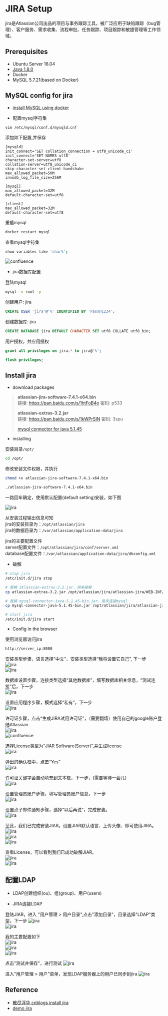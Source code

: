 # JIRA Setup

jira是Atlassian公司出品的项目与事务跟踪工具，被广泛应用于缺陷跟踪（bug管理）、客户服务、需求收集、流程审批、任务跟踪、项目跟踪和敏捷管理等工作领域。

## Prerequisites

- Ubuntu Server 16.04
- [Java 1.8.0](./install-jdk.md)
- Docker
- MySQL 5.7.21(based on Docker)

## MySQL config for jira

- [install MySQL using docker](./install-mysql.md#install-using-docker)

- 配置mysql字符集

```bash
vim /etc/mysql/conf.d/mysqld.cnf
```

添加如下配置,并保存

```plaintext
[mysqld]
init_connect='SET collation_connection = utf8_unicode_ci'
init_connect='SET NAMES utf8'
character-set-server=utf8
collation-server=utf8_unicode_ci
skip-character-set-client-handshake
max_allowed_packet=50M
innodb_log_file_size=256M

[mysql]
max_allowed_packet=32M
default-character-set=utf8

[client]
max_allowed_packet=32M
default-character-set=utf8
```

重启mysql

```bash
docker restart mysql
```

查看mysql字符集

```bash
show variables like 'char%';
```

![confluence](./images/confluence-setup/confluence-setup-01.png)

- jira数据库配置

登陆mysql

```bash
mysql -u root -p
```

创建用户: jira

```sql
CREATE USER 'jira'@'%' IDENTIFIED BY 'Pass@1234';
```

创建数据库: jira

```sql
CREATE DATABASE jira DEFAULT CHARACTER SET utf8 COLLATE utf8_bin;
```

用户授权，并应用授权

```sql
grant all privileges on jira.* to jira@'%';

flush privileges;
```

## Install jira

- download packages

> **atlassian-jira-software-7.4.1-x64.bin**  
> 链接: <https://pan.baidu.com/s/1htFoB4o> 密码: p533
>
> **atlassian-extras-3.2.jar**  
> 链接: <https://pan.baidu.com/s/1kWPrSIN> 密码: 3spu
>
> [mysql connector for java 5.1.45](https://dev.mysql.com/downloads/connector/j/)

- installing

安装目录```/opt/```

```bash
cd /opt/
```

修改安装文件权限，并执行

```bash
chmod +x atlassian-jira-software-7.4.1-x64.bin

./atlassian-jira-software-7.4.1-x64.bin
```

一路回车确定，使用默认配置(default setting)安装，如下图

![jira](./images/jira-setup/jira-setup-01.png)

从安装过程输出信息可知  
jira的安装目录为：```/opt/atlassian/jira```  
jira的数据目录为：```/var/atlassian/application-data/jira```  

jira的主要配置文件  
server配置文件：```/opt/atlassian/jira/conf/server.xml```  
database配置文件：```/var/atlassian/application-data/jira/dbconfig.xml```  

- 破解

```bash
# stop jira
/etc/init.d/jira stop

# 替换 atlassian-extras-3.2.jar，用来破解
cp atlassian-extras-3.2.jar /opt/atlassian/jira/atlassian-jira/WEB-INF/lib/

# 替换 mysql-connector-java-5.1.45-bin.jar，用来连接mysql
cp mysql-connector-java-5.1.45-bin.jar /opt/atlassian/jira/atlassian-jira/WEB-INF/lib/

# start jira
/etc/init.d/jira start
```

- Config in the browser

使用浏览器访问jira

```bash
http://server_ip:8080
```

安装类型步骤，语言选择“中文”，安装类型选择“我将设置它自己”, 下一步  
![jira](./images/jira-setup/jira-setup-02.png)  
![jira](./images/jira-setup/jira-setup-03.png)

数据库设置步骤，连接类型选择“其他数据库”，填写数据库相关信息，“测试连接”后，下一步  
![jira](./images/jira-setup/jira-setup-04.png)

设置应用程序步骤，模式选择“私有”，下一步  
![jira](./images/jira-setup/jira-setup-05.png)

许可证步骤，点击“生成JIRA试用许可证”，（需要翻墙）使用自己的google账户登陆Atlassian  
![jira](./images/jira-setup/jira-setup-06.png)  
![confluence](./images/confluence-setup/confluence-setup-05.png)

选择License类型为“JIAR Software(Server)”,并生成license  
![jira](./images/jira-setup/jira-setup-07.png)

弹出的确认框中，点击“Yes”  
![jira](./images/jira-setup/jira-setup-08.png)

许可证关键字会自动填充到文本框，下一步，(需要等待一会儿)  
![jira](./images/jira-setup/jira-setup-09.png)

设置管理员账户步骤，填写管理员账户信息，下一步  
![jira](./images/jira-setup/jira-setup-10.png)

设置点子邮件通知步骤，选择“以后再说”，完成安装。  
![jira](./images/jira-setup/jira-setup-11.png)

至此，我们已完成安装JIAR。设置JIAR默认语言、上传头像、即可使用JIRA。  
![jira](./images/jira-setup/jira-setup-12.png)  
![jira](./images/jira-setup/jira-setup-13.png)  
![jira](./images/jira-setup/jira-setup-14.png)  

查看License，可以看到我们已成功破解JIAR。  
![jira](./images/jira-setup/jira-setup-15.png)  
![jira](./images/jira-setup/jira-setup-16.png)  

## 配置LDAP

- LDAP创建组织(ou)、组(group)、用户(users)

- JIRA连接LDAP

登陆JIAR，进入 "用户管理 > 用户目录",点击"添加目录"，目录选择"LDAP"类型，下一步
![jira](./images/jira-setup/jira-setup-17.png)  
![jira](./images/jira-setup/jira-setup-18.png)

我的主要配置如下  
![jira](./images/jira-setup/jira-setup-19.png)  
![jira](./images/jira-setup/jira-setup-20.png)  
![jira](./images/jira-setup/jira-setup-21.png)  

点击"测试并保存"，进行测试
![jira](./images/jira-setup/jira-setup-22.png)  

进入"用户管理 > 用户"菜单，发现LDAP服务器上的用户已同步到jira
![jira](./images/jira-setup/jira-setup-23.png)  

## Reference

- [散尽浮华 cnblogs install jira](http://www.cnblogs.com/kevingrace/p/7608813.html)
- [demo jira](http://www.confluence.cn)
